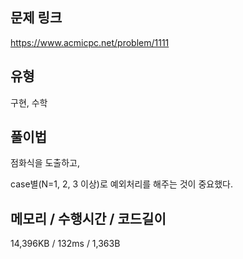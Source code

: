 ## 문제 링크

https://www.acmicpc.net/problem/1111

## 유형

구현, 수학

## 풀이법

점화식을 도출하고,

case별(N=1, 2, 3 이상)로 예외처리를 해주는 것이 중요했다.

## 메모리 / 수행시간 / 코드길이

14,396KB / 132ms / 1,363B
